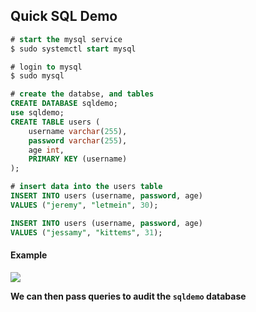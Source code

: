 
## **Quick SQL Demo**



```sql
# start the mysql service 
$ sudo systemctl start mysql

# login to mysql 
$ sudo mysql

# create the databse, and tables
CREATE DATABASE sqldemo; 
use sqldemo; 
CREATE TABLE users (
	username varchar(255), 
	password varchar(255),
	age int, 
	PRIMARY KEY (username)
);

# insert data into the users table
INSERT INTO users (username, password, age)
VALUES ("jeremy", "letmein", 30);

INSERT INTO users (username, password, age)
VALUES ("jessamy", "kittems", 31);
```


#### **Example**


![](https://i.imgur.com/XatAP2Z.png)



**We can then pass queries to audit the `sqldemo` database**

